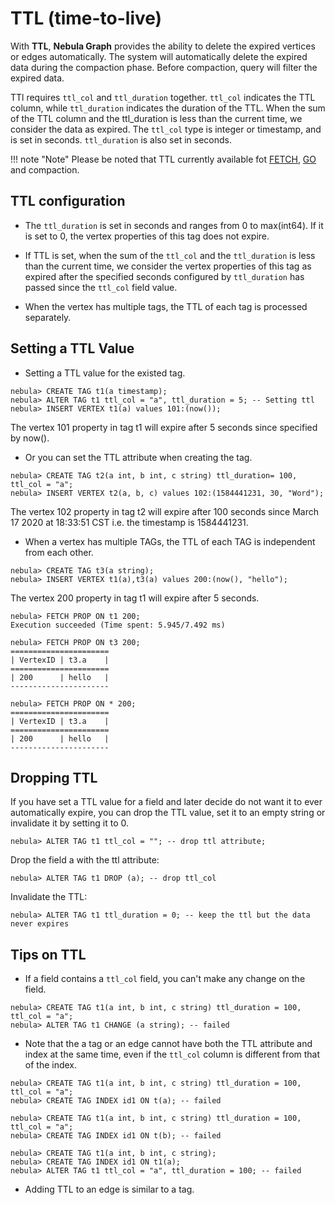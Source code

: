 # TTL (time-to-live)

With **TTL**, **Nebula Graph** provides the ability to delete the expired vertices or edges automatically. The system will automatically delete the expired data during the compaction phase. Before compaction, query will filter the expired data.

TTl requires `ttl_col` and `ttl_duration` together. `ttl_col` indicates the TTL column, while `ttl_duration` indicates the duration of the TTL. When the sum of the TTL column and the ttl_duration is less than the current time, we consider the data as expired. The `ttl_col` type is integer or timestamp, and is set in seconds. `ttl_duration` is also set in seconds.

!!! note "Note"
    Please be noted that TTL currently available fot [FETCH](../2.data-query-and-manipulation-statements/fetch-syntax.md), [GO](../2.data-query-and-manipulation-statements/go-syntax.md) and compaction.

## TTL configuration

- The `ttl_duration` is set in seconds and ranges from 0 to max(int64). If it is set to 0, the vertex properties of this tag does not expire.

- If TTL is set, when the sum of the `ttl_col` and the `ttl_duration` is less than the current time, we consider the vertex properties of this tag as expired after the specified seconds configured by `ttl_duration` has passed since the `ttl_col` field value.

- When the vertex has multiple tags, the TTL of each tag is processed separately.

## Setting a TTL Value

- Setting a TTL value for the existed tag.

```ngql
nebula> CREATE TAG t1(a timestamp);
nebula> ALTER TAG t1 ttl_col = "a", ttl_duration = 5; -- Setting ttl
nebula> INSERT VERTEX t1(a) values 101:(now());
```

The vertex 101 property in tag t1 will expire after 5 seconds since specified by now().

- Or you can set the TTL attribute when creating the tag.

```ngql
nebula> CREATE TAG t2(a int, b int, c string) ttl_duration= 100, ttl_col = "a";
nebula> INSERT VERTEX t2(a, b, c) values 102:(1584441231, 30, "Word");
```

The vertex 102 property in tag t2 will expire after 100 seconds since March 17 2020 at 18:33:51 CST i.e. the timestamp is 1584441231.

- When a vertex has multiple TAGs, the TTL of each TAG is independent from each other.

```ngql
nebula> CREATE TAG t3(a string);
nebula> INSERT VERTEX t1(a),t3(a) values 200:(now(), "hello");
```

The vertex 200 property in tag t1 will expire after 5 seconds.

```ngql
nebula> FETCH PROP ON t1 200;
Execution succeeded (Time spent: 5.945/7.492 ms)

nebula> FETCH PROP ON t3 200;
======================
| VertexID | t3.a    |
======================
| 200      | hello   |
----------------------

nebula> FETCH PROP ON * 200;
======================
| VertexID | t3.a    |
======================
| 200      | hello   |
----------------------
```

## Dropping TTL

If you have set a TTL value for a field and later decide do not want it to ever automatically expire, you can drop the TTL value, set it to an empty string or invalidate it by setting it to 0.

```ngql
nebula> ALTER TAG t1 ttl_col = ""; -- drop ttl attribute;
```

Drop the field a with the ttl attribute:

```ngql
nebula> ALTER TAG t1 DROP (a); -- drop ttl_col
```

Invalidate the TTL:

```ngql
nebula> ALTER TAG t1 ttl_duration = 0; -- keep the ttl but the data never expires
```

## Tips on TTL

- If a field contains a `ttl_col` field, you can't make any change on the field.

``` ngql
nebula> CREATE TAG t1(a int, b int, c string) ttl_duration = 100, ttl_col = "a";
nebula> ALTER TAG t1 CHANGE (a string); -- failed
```

- Note that the a tag or an edge cannot have both the TTL attribute and index at the same time, even if the `ttl_col` column is different from that of the index.

``` ngql
nebula> CREATE TAG t1(a int, b int, c string) ttl_duration = 100, ttl_col = "a";
nebula> CREATE TAG INDEX id1 ON t(a); -- failed
```

``` ngql
nebula> CREATE TAG t1(a int, b int, c string) ttl_duration = 100, ttl_col = "a";
nebula> CREATE TAG INDEX id1 ON t(b); -- failed
```

```ngql
nebula> CREATE TAG t1(a int, b int, c string);
nebula> CREATE TAG INDEX id1 ON t1(a);
nebula> ALTER TAG t1 ttl_col = "a", ttl_duration = 100; -- failed
```

- Adding TTL to an edge is similar to a tag.
